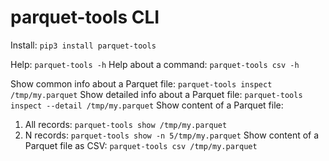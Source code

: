 # parquet-tools CLI
 
Install: `pip3 install parquet-tools`
 
Help: `parquet-tools -h`
Help about a command: `parquet-tools csv -h`
 
Show common info about a Parquet file: `parquet-tools inspect /tmp/my.parquet`
Show detailed info about a Parquet file: `parquet-tools inspect --detail /tmp/my.parquet`
Show content of a Parquet file: 
1. All records: `parquet-tools show /tmp/my.parquet`
2. N records: `parquet-tools show -n 5/tmp/my.parquet`
Show content of a Parquet file as CSV: `parquet-tools csv /tmp/my.parquet`
